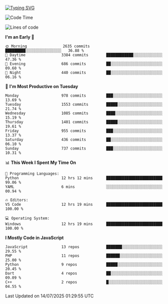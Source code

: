 [![Typing SVG](https://readme-typing-svg.demolab.com?font=Fira+Code&pause=1000&color=F7F7F7&random=false&width=435&lines=Hi+%F0%9F%91%8B%2C+I'm+Rafiu+Sidqi;Junior+Backend+Developer)](https://git.io/typing-svg)
<!--START_SECTION:waka-->
![Code Time](http://img.shields.io/badge/Code%20Time-800%20hrs%2041%20mins-blue)

![Lines of code](https://img.shields.io/badge/From%20Hello%20World%20I%27ve%20Written-2.5%20million%20lines%20of%20code-blue)

**I'm an Early 🐤** 

```text
🌞 Morning                2635 commits        █████████░░░░░░░░░░░░░░░░   36.88 % 
🌆 Daytime                3384 commits        ████████████░░░░░░░░░░░░░   47.36 % 
🌃 Evening                686 commits         ██░░░░░░░░░░░░░░░░░░░░░░░   09.60 % 
🌙 Night                  440 commits         ██░░░░░░░░░░░░░░░░░░░░░░░   06.16 % 
```
📅 **I'm Most Productive on Tuesday** 

```text
Monday                   978 commits         ███░░░░░░░░░░░░░░░░░░░░░░   13.69 % 
Tuesday                  1553 commits        █████░░░░░░░░░░░░░░░░░░░░   21.74 % 
Wednesday                1085 commits        ████░░░░░░░░░░░░░░░░░░░░░   15.19 % 
Thursday                 1401 commits        █████░░░░░░░░░░░░░░░░░░░░   19.61 % 
Friday                   955 commits         ███░░░░░░░░░░░░░░░░░░░░░░   13.37 % 
Saturday                 436 commits         ██░░░░░░░░░░░░░░░░░░░░░░░   06.10 % 
Sunday                   737 commits         ███░░░░░░░░░░░░░░░░░░░░░░   10.31 % 
```


📊 **This Week I Spent My Time On** 

```text
💬 Programming Languages: 
Python                   12 hrs 12 mins      █████████████████████████   99.06 % 
YAML                     6 mins              ░░░░░░░░░░░░░░░░░░░░░░░░░   00.94 % 

🔥 Editors: 
VS Code                  12 hrs 19 mins      █████████████████████████   100.00 % 

💻 Operating System: 
Windows                  12 hrs 19 mins      █████████████████████████   100.00 % 
```

**I Mostly Code in JavaScript** 

```text
JavaScript               13 repos            ███████░░░░░░░░░░░░░░░░░░   29.55 % 
PHP                      11 repos            ██████░░░░░░░░░░░░░░░░░░░   25.00 % 
Python                   9 repos             █████░░░░░░░░░░░░░░░░░░░░   20.45 % 
Dart                     4 repos             ██░░░░░░░░░░░░░░░░░░░░░░░   09.09 % 
C++                      2 repos             █░░░░░░░░░░░░░░░░░░░░░░░░   04.55 % 
```




 Last Updated on 14/07/2025 01:29:55 UTC
<!--END_SECTION:waka-->
